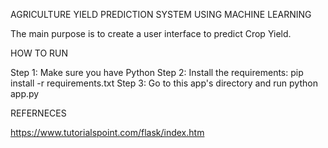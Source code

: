 AGRICULTURE YIELD PREDICTION SYSTEM USING MACHINE LEARNING


The main purpose is to create a user interface to predict Crop Yield.



HOW TO RUN

Step 1: Make sure you have Python
Step 2: Install the requirements: pip install -r requirements.txt
Step 3: Go to this app's directory and run python app.py


REFERNECES

https://www.tutorialspoint.com/flask/index.htm




